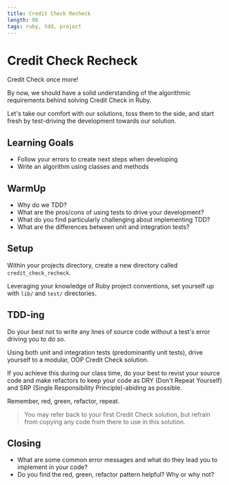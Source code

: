 ```yaml
---
title: Credit Check Recheck
length: 90
tags: ruby, tdd, project
---
```


# Credit Check Recheck

Credit Check once more!

By now, we should have a solid understanding of the algorithmic requirements behind solving Credit Check in Ruby.

Let's take our comfort with our solutions, toss them to the side, and start fresh by test-driving the development towards our solution.   

## Learning Goals  
* Follow your errors to create next steps when developing  
* Write an algorithm using classes and methods

## WarmUp  
* Why do we TDD?  
* What are the pros/cons of using tests to drive your development?  
* What do you find particularly challenging about implementing TDD?   
* What are the differences between unit and integration tests?  

## Setup

Within your projects directory, create a new directory called `credit_check_recheck`.

Leveraging your knowledge of Ruby project conventions, set yourself up with `lib/` and `test/` directories.

## TDD-ing

Do your best not to write any lines of source code without a test's error driving you to do so.

Using both unit and integration tests (predominantly unit tests), drive yourself to a modular, OOP Credit Check solution.

If you achieve this during our class time, do your best to revist your source code and make refactors to keep your code as DRY (Don't Repeat Yourself) and SRP (Single Responsibility Principle)-abiding as possible.

Remember, red, green, refactor, repeat.

> You may refer back to your first Credit Check solution, but refrain from copying any code from there to use in this solution.   

## Closing  
* What are some common error messages and what do they lead you to implement in your code?  
* Do you find the red, green, refactor pattern helpful? Why or why not? 
